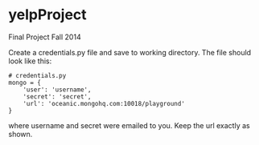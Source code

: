 yelpProject
===========

Final Project Fall 2014

Create a credentials.py file and save to working directory. The file should look like this:
```
# credentials.py
mongo = {
    'user': 'username',
    'secret': 'secret',
    'url': 'oceanic.mongohq.com:10018/playground'
}
```
where username and secret were emailed to you. Keep the url exactly as shown.

